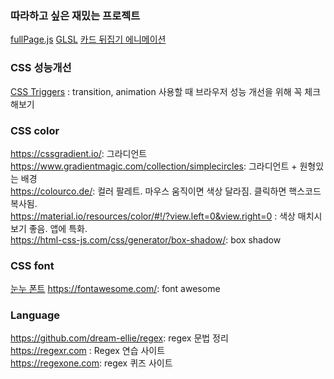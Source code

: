 ### 따라하고 싶은 재밌는 프로젝트
[fullPage.js](https://github.com/alvarotrigo/fullPage.js/tree/master/lang/korean)
[GLSL](https://velog.io/@kimbyungchan/셰이더-보고만-있을-거야)
[카드 뒤집기 에니메이션](https://velog.io/@gicomong/reverse-card)

### CSS 성능개선
[CSS Triggers](https://csstriggers.com/) : transition, animation 사용할 때 브라우저 성능 개선을 위해 꼭 체크해보기 <br/>

### CSS color
https://cssgradient.io/: 그라디언트 <br/>
https://www.gradientmagic.com/collection/simplecircles: 그라디언트 + 원형있는 배경 <br/>
https://colourco.de/: 컬러 팔레트. 마우스 움직이면 색상 달라짐. 클릭하면 핵스코드 복사됨. <br/>
https://material.io/resources/color/#!/?view.left=0&view.right=0 : 색상 매치시 보기 좋음. 앱에 특화. <br/>
https://html-css-js.com/css/generator/box-shadow/: box shadow <br/>

### CSS font
[눈누 폰트](https://noonnu.cc/)
https://fontawesome.com/: font awesome

### Language
https://github.com/dream-ellie/regex: regex 문법 정리 <br/>
https://regexr.com : Regex 연습 사이트 <br/>
https://regexone.com: regex 퀴즈 사이트 <br/>
